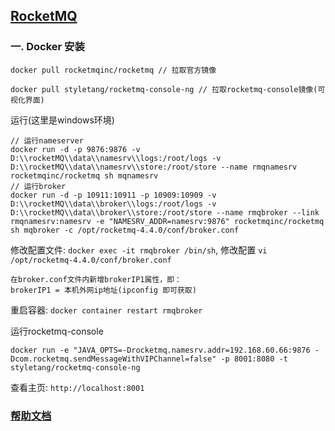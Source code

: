 ## [RocketMQ](http://rocketmq.apache.org/) 
### 一. Docker 安装
````
docker pull rocketmqinc/rocketmq // 拉取官方镜像

docker pull styletang/rocketmq-console-ng // 拉取rocketmq-console镜像(可视化界面)
````
运行(这里是windows环境)
````
// 运行nameserver
docker run -d -p 9876:9876 -v D:\\rocketMQ\\data\\namesrv\\logs:/root/logs -v D:\\rocketMQ\\data\\namesrv\\store:/root/store --name rmqnamesrv  rocketmqinc/rocketmq sh mqnamesrv
// 运行broker
docker run -d -p 10911:10911 -p 10909:10909 -v D:\\rocketMQ\\data\\broker\\logs:/root/logs -v D:\\rocketMQ\\data\\broker\\store:/root/store --name rmqbroker --link rmqnamesrv:namesrv -e "NAMESRV_ADDR=namesrv:9876" rocketmqinc/rocketmq sh mqbroker -c /opt/rocketmq-4.4.0/conf/broker.conf
````
修改配置文件: `docker exec -it rmqbroker /bin/sh`, 修改配置 `vi /opt/rocketmq-4.4.0/conf/broker.conf`
````
在broker.conf文件内新增brokerIP1属性，即：
brokerIP1 = 本机外网ip地址(ipconfig 即可获取)
````    
重启容器: `docker container restart rmqbroker`

运行rocketmq-console
````
docker run -e "JAVA_OPTS=-Drocketmq.namesrv.addr=192.168.60.66:9876 -Dcom.rocketmq.sendMessageWithVIPChannel=false" -p 8001:8080 -t styletang/rocketmq-console-ng
`````
查看主页: `http://localhost:8001`

### [帮助文档](https://juejin.cn/post/6844904008629354504)
